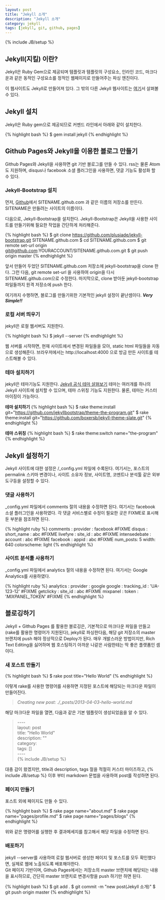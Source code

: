 ```yaml
---
layout: post
title: "Jekyll 소개"
description: "Jekyll 소개"
category: jekyll
tags: [jekyll, git, github, pages]
---
```

{% include JB/setup %}


## Jekyll(지킬) 이란?
Jekyll은 Ruby Gem으로 제공되며 템플릿과 템플릿의 구성요소, 인라인 코드, 마크다운과 같은 동적인 구성요소를 정적인 웹페이지로 만들어주는 파싱 엔진이다.

이 웹사이트도 Jekyll로 만들어져 있다.
그 밖의 다른 Jekyll 웹사이트는 [여기](https://github.com/mojombo/jekyll/wiki/Sites)서 살펴볼 수 있다.

## Jekyll 설치
Jekyll은 Ruby gem으로 제공되므로 커멘드 라인에서 아래와 같이 설치한다.

{% highlight bash %}
$ gem install jekyll
{% endhighlight %}

## Github Pages와 Jekyll을 이용한 블로그 만들기
Github Pages와 Jekyll을 사용하면 git 기반 블로그를 만들 수 있다.
rss는 물론 Atom도 지원하며, disqus나 facebook 소셜 플러그인을 사용하면, 댓글 기능도 활성화 할 수 있다.

### Jekyll-Bootstrap 설치
먼저, [Github](https://github.com)에서 SITENAME.github.com 과 같은 이름의 저장소를 만든다.
SITENAME은 만들려는 사이트의 이름이다.

다음으로, Jekyll-Bootstrap을 설치한다.
Jekyll-Bootstrap은 Jekyll을 사용한 사이트를 만들기위해 필요한 작업을 간단하게 처리해준다.

{% highlight bash %}
$ git clone https://github.com/plusjade/jekyll-bootstrap.git SITENAME.github.com
$ cd SITENAME.github.com
$ git remote set-url origin git@github.com:YOURACCOUNT/SITENAME.github.com.git
$ git push origin master
{% endhighlight %}

앞서 만들어 두었던 SITENAME.github.com 저장소에 jekyll-bootstrap을 clone 한다.
그런 다음, git remote set-url 을 사용하여 origin을 다시 SITENAME.github.com으로 수정한다.
마지막으로, clone 받아둔 jekyll-bootstrap 파일들까지 원격 저장소에 push 한다.

여기까지 수행하면, 블로그를 만들기위한 기본적인 jekyll 설정이 끝난셈이다. ___Very Simple!!___

### 로컬 서버 띄우기
jekyll은 로컬 웹서버도 지원한다.

{% highlight bash %}
$ jekyll --server
{% endhighlight %}

웹 서버를 시작하면, 현재 사이트에서 변경된 파일들을 모아, static html 파일들을 자동으로 생성해준다.
브라우저에서는 http://localhost:4000 으로 방금 만든 사이트를 테스트해볼 수 있다.

### 테마 설치하기
jekyll은 테마기능도 지원한다. [Jekyll 공식 테마 살펴보기](http://themes.jekyllbootstrap.com/)
테마는 여러개를 하나의 Jekyll 사이트에 설치할 수 있으며, 테마 스위칭 기능도 지원한다. 물론, 테마는 커스터마이징이 가능하다.

**테마 설치하기**
{% highlight bash %}
$ rake theme:install git="https://github.com/jekyllbootstrap/theme-the-program.git"
$ rake theme:install git="https://github.com/boxersb/jekyll-theme-slate.git"
{% endhighlight %}

**테마 스위칭**
{% highlight bash %}
$ rake theme:switch name="the-program"
{% endhighlight %}

## Jekyll 설정하기
Jekyll 사이트에 대한 설정은 /\_config.yml 파일에 수록된다.
여기서는, 포스트의 permalink 스키마 변경이나, 사이트 소유자 정보, 사이트명, 코멘트나 분석툴 같은 외부 도구등을 설정할 수 있다.

### 댓글 사용하기
\_config.yml 파일에서 comments 절의 내용을 수정하면 된다.
여기서는 facebook 소셜 플러그인을 사용하였다. 각 댓글 서비스별로 수정이 필요한 곳은 FIXME로 표시해둔 부분을 참조하면 된다.

{% highlight ruby %}
comments :
  provider : facebook	#FIXME
  disqus :
    short_name : abc	#FIXME
  livefyre :
    site_id : abc	#FIXME
  intensedebate :
    account : abc	#FIXME
  facebook :
    appid : abc		#FIXME
    num_posts: 5
    width: 640
    colorscheme: light
{% endhighlight %}

### 사이트 분석툴 사용하기
\_config.yml 파일에서 analytics 절의 내용을 수정하면 된다.
여기서는 Google Analytics를 사용하였다.

{% highlight ruby %}
analytics :
    provider : google 
    google : 
        tracking_id : 'UA-123-12'	#FIXME
    getclicky :
      site_id : abc			#FIXME
    mixpanel :
        token : '_MIXPANEL_TOKEN_'	#FIXME
{% endhighlight %}



## 블로깅하기
Jekyll + Github Pages 를 활용한 블로깅은, 기본적으로 마크다운 파일을 만들고(rake를 활용한 명령어가 지원된다), jekyll로 파싱한다음, 해당 git 저장소의 master 브랜치에 push 해야 정상적으로 Deploy가 된다. 매우 개발스러운 방법이지만, Rich Text Editing을 싫어하며 웹 호스팅하기 아까운 나같은 사람한테는 딱 좋은 플랫폼인 셈이다.

### 새 포스트 만들기
{% highlight bash %}
$ rake post title="Hello World"
{% endhighlight %}

이렇게 rake를 사용한 명령어를 사용하면 지정된 포스트에 해당되는 마크다운 파일이 만들어진다.

> *Creating new post: ./_posts/2013-04-03-hello-world.md*

해당 마크다운 파일을 열면, 다음과 같은 기본 템플릿이 생성되었음을 알 수 있다.

> \-\-\-\-  
> layout: post  
> title: "Hello World"  
> description: ""  
> category:   
> tags: \[\]  
> \-\-\-\-  
> {% include JB/setup %}  

대충 감이 왔겠지만, title과 description, tags 절을 적절히 커스터 마이즈하고, {% include JB/setup %} 이후 부터 markdown 문법을 사용하여 post를 작성하면 된다.

### 페이지 만들기
포스트 외에 페이지도 만들 수 있다.

{% highlight bash %}
$ rake page name="about.md"
$ rake page name="pages/profile.md"
$ rake page name="pages/blogs"
{% endhighlight %}

위와 같은 명령어를 실행한 후 결과메세지를 참고해서 해당 파일을 수정하면 된다.

### 배포하기
jekyll --server를 사용하여 로컬 웹서버로 생성한 페이지 및 포스트를 모두 확인했다면, 실제로 웹에 노출되도록 배포해야한다.  
Git 페이지 기반이며, Github Pages에서는 저장소의 master 브랜치에 해당되는 내용을 표시하므로, 간단히 master 브랜치로 변경사항을 push 하기만 하면 된다.

{% highlight bash %}
$ git add .
$ git commit -m "new post(Jekyll 소개)"
$ git push origin master
{% endhighlight %}







